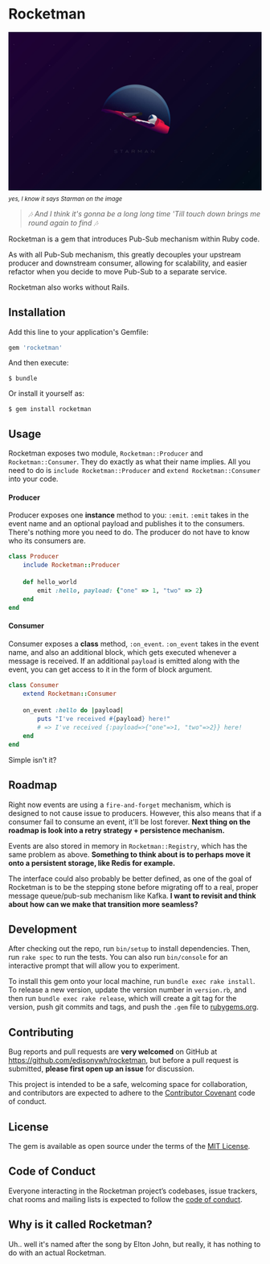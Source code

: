 # Rocketman
![rocketman](./rocketman.jpg)
<sub>*yes, I know it says Starman on the image*</sub>
> *🎶 And I think it's gonna be a long long time 'Till touch down brings me round again to find 🎶*

Rocketman is a gem that introduces Pub-Sub mechanism within Ruby code.

As with all Pub-Sub mechanism, this greatly decouples your upstream producer and downstream consumer, allowing for scalability, and easier refactor when you decide to move Pub-Sub to a separate service.

Rocketman also works without Rails.

## Installation

Add this line to your application's Gemfile:

```ruby
gem 'rocketman'
```

And then execute:

    $ bundle

Or install it yourself as:

    $ gem install rocketman

## Usage

Rocketman exposes two module, `Rocketman::Producer` and `Rocketman::Consumer`. They do exactly as what their name implies. All you need to do is `include Rocketman::Producer` and `extend Rocketman::Consumer` into your code.

#### Producer
Producer exposes one **instance** method to you: `:emit`. `:emit` takes in the event name and an optional payload and publishes it to the consumers. There's nothing more you need to do. The producer do not have to know who its consumers are.

```ruby
class Producer
    include Rocketman::Producer

    def hello_world
        emit :hello, payload: {"one" => 1, "two" => 2}
    end
end
```

#### Consumer
Consumer exposes a **class** method, `:on_event`. `:on_event` takes in the event name, and also an additional block, which gets executed whenever a message is received. If an additional `payload` is emitted along with the event, you can get access to it in the form of block argument.

```ruby
class Consumer
    extend Rocketman::Consumer

    on_event :hello do |payload|
        puts "I've received #{payload} here!"
        # => I've received {:payload=>{"one"=>1, "two"=>2}} here!
    end
end
```

Simple isn't it?

## Roadmap

Right now events are using a `fire-and-forget` mechanism, which is designed to not cause issue to producers. However, this also means that if a consumer fail to consume an event, it'll be lost forever. **Next thing on the roadmap is look into a retry strategy + persistence mechanism.**

Events are also stored in memory in `Rocketman::Registry`, which has the same problem as above. **Something to think about is to perhaps move it onto a persistent storage, like Redis for example.**

The interface could also probably be better defined, as one of the goal of Rocketman is to be the stepping stone before migrating off to a real, proper message queue/pub-sub mechanism like Kafka. **I want to revisit and think about how can we make that transition more seamless?**

## Development

After checking out the repo, run `bin/setup` to install dependencies. Then, run `rake spec` to run the tests. You can also run `bin/console` for an interactive prompt that will allow you to experiment.

To install this gem onto your local machine, run `bundle exec rake install`. To release a new version, update the version number in `version.rb`, and then run `bundle exec rake release`, which will create a git tag for the version, push git commits and tags, and push the `.gem` file to [rubygems.org](https://rubygems.org).

## Contributing

Bug reports and pull requests are **very welcomed** on GitHub at https://github.com/edisonywh/rocketman, but before a pull request is submitted, **please first open up an issue** for discussion.

This project is intended to be a safe, welcoming space for collaboration, and contributors are expected to adhere to the [Contributor Covenant](http://contributor-covenant.org) code of conduct.

## License

The gem is available as open source under the terms of the [MIT License](https://opensource.org/licenses/MIT).

## Code of Conduct

Everyone interacting in the Rocketman project’s codebases, issue trackers, chat rooms and mailing lists is expected to follow the [code of conduct](https://github.com/[USERNAME]/rocketman/blob/master/CODE_OF_CONDUCT.md).

## Why is it called Rocketman?

Uh.. well it's named after the song by Elton John, but really, it has nothing to do with an actual Rocketman.
